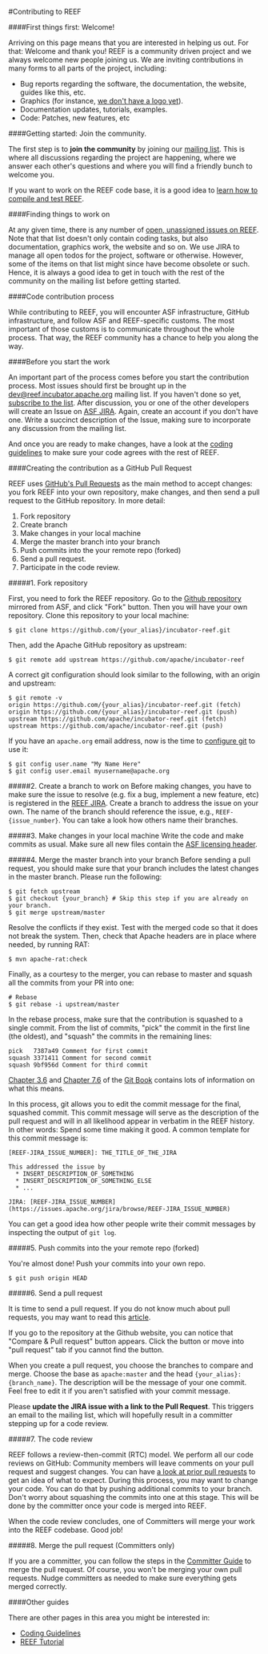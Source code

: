 <!--
Licensed to the Apache Software Foundation (ASF) under one
or more contributor license agreements.  See the NOTICE file
distributed with this work for additional information
regarding copyright ownership.  The ASF licenses this file
to you under the Apache License, Version 2.0 (the
"License"); you may not use this file except in compliance
with the License.  You may obtain a copy of the License at

http://www.apache.org/licenses/LICENSE-2.0

Unless required by applicable law or agreed to in writing,
software distributed under the License is distributed on an
"AS IS" BASIS, WITHOUT WARRANTIES OR CONDITIONS OF ANY
KIND, either express or implied.  See the License for the
specific language governing permissions and limitations
under the License.
-->
#Contributing to REEF

####First things first: Welcome!

Arriving on this page means that you are interested in helping us out. For that: Welcome and thank you! REEF is a community driven project and we always welcome new people joining us. We are inviting contributions in many forms to all parts of the project, including:

- Bug reports regarding the software, the documentation, the website, guides like this, etc.
- Graphics (for instance, [we don't have a logo yet](https://issues.apache.org/jira/browse/REEF-14)).
- Documentation updates, tutorials, examples.
- Code: Patches, new features, etc

####Getting started: Join the community.

The first step is to **join the community** by joining our [mailing list](mailing-list.html). This is where all discussions regarding the project are happening, where we answer each other's questions and where you will find a friendly bunch to welcome you. 

If you want to work on the REEF code base, it is a good idea to [learn how to compile and test REEF](tutorial.html). 

####Finding things to work on

At any given time, there is any number of [open, unassigned issues on REEF](https://issues.apache.org/jira/issues/?jql=project%20%3D%20REEF%20AND%20status%20%3D%20Open%20AND%20resolution%20%3D%20Unresolved%20AND%20assignee%20in%20\(EMPTY\)%20ORDER%20BY%20priority%20DESC). Note that that list doesn't only contain coding tasks, but also documentation, graphics work, the website and so on. We use JIRA to manage all open todos for the project, software or otherwise. However, some of the items on that list might since have become obsolete or such. Hence, it is always a good idea to get in touch with the rest of the community on the mailing list before getting started.

####Code contribution process

While contributing to REEF, you will encounter ASF infrastructure, GitHub infrastructure, and follow ASF and REEF-specific customs. The most important of those customs is to communicate throughout the whole process. That way, the REEF community has a chance to help you along the way.

####Before you start the work

An important part of the process comes before you start the contribution process. Most issues should first be brought up in the [dev@reef.incubator.apache.org](mailto:dev@reef.incubator.apache.org) mailing list. If you haven't done so yet, [subscribe to the list](mailing-list.html). After discussion, you or one of the other developers will create an Issue on [ASF JIRA](https://issues.apache.org/jira/browse/REEF/). Again, create an account if you don't have one. Write a succinct description of the Issue, making sure to incorporate any discussion from the mailing list.

And once you are ready to make changes, have a look at the [coding guidelines](coding-guideline.html) to make sure your code agrees with the rest of REEF.

####Creating the contribution as a GitHub Pull Request

REEF uses [GitHub's Pull Requests](https://help.github.com/articles/using-pull-requests/) as the main method to accept changes: you fork REEF into your own repository, make changes, and then send a pull request to the GitHub repository. In more detail:

1. Fork repository
2. Create branch
3. Make changes in your local machine
4. Merge the master branch into your branch
5. Push commits into the your remote repo (forked)
6. Send a pull request.
7. Participate in the code review.

#####1. Fork repository

First, you need to fork the REEF repository. Go to the [Github repository](https://github.com/apache/incubator-reef) mirrored from ASF, and click "Fork" button. Then you will have your own repository. Clone this repository to your local machine:

    $ git clone https://github.com/{your_alias}/incubator-reef.git

Then, add the Apache GitHub repository as upstream:

    $ git remote add upstream https://github.com/apache/incubator-reef

A correct git configuration should look similar to the following, with an origin and upstream:

    $ git remote -v
    origin https://github.com/{your_alias}/incubator-reef.git (fetch)
    origin https://github.com/{your_alias}/incubator-reef.git (push)
    upstream https://github.com/apache/incubator-reef.git (fetch)
    upstream https://github.com/apache/incubator-reef.git (push)

If you have an `apache.org` email address, now is the time to [configure git](https://git-wip-us.apache.org/) to use it:

    $ git config user.name "My Name Here"
    $ git config user.email myusername@apache.org

#####2. Create a branch to work on
Before making changes, you have to make sure the issue to resolve (e.g. fix a bug, implement a new feature, etc) is registered in the [REEF JIRA](https://issues.apache.org/jira/browse/REEF). Create a branch to address the issue on your own. The name of the branch should reference the issue, e.g., `REEF-{issue_number}`. You can take a look how others name their branches.

#####3. Make changes in your local machine
Write the code and make commits as usual. Make sure all new files contain the [ASF licensing header](https://github.com/apache/incubator-reef/blob/master/LICENSE_HEADER.txt).

#####4. Merge the master branch into your branch
Before sending a pull request, you should make sure that your branch includes the latest changes in the master branch. Please run the following:

    $ git fetch upstream
    $ git checkout {your_branch} # Skip this step if you are already on your branch.
    $ git merge upstream/master

Resolve the conflicts if they exist. Test with the merged code so that it does not break the system. Then, check that Apache headers are in place where needed, by running RAT:

    $ mvn apache-rat:check

Finally, as a courtesy to the merger, you can rebase to master and squash all the commits from your PR into one:

    # Rebase
    $ git rebase -i upstream/master

In the rebase process, make sure that the contribution is squashed to a single commit. From the list of commits, "pick" the commit in the first line (the oldest), and "squash" the commits in the remaining lines:

    pick   7387a49 Comment for first commit
    squash 3371411 Comment for second commit
    squash 9bf956d Comment for third commit

[Chapter 3.6](http://www.git-scm.com/book/en/v2/Git-Branching-Rebasing) and [Chapter 7.6](http://git-scm.com/book/en/v2/Git-Tools-Rewriting-History) of the [Git Book](http://www.git-scm.com/book/en/v2) contains lots of information on what this means. 

In this process, git allows you to edit the commit message for the final, squashed commit. This commit message will serve as the description of the pull request and will in all likelihood appear in verbatim in the REEF history. In other words: Spend some time making it good. A common template for this commit message is:

    [REEF-JIRA_ISSUE_NUMBER]: THE_TITLE_OF_THE_JIRA
     
    This addressed the issue by 
      * INSERT_DESCRIPTION_OF_SOMETHING
      * INSERT_DESCRIPTION_OF_SOMETHING_ELSE
      * ...
     
    JIRA: [REEF-JIRA_ISSUE_NUMBER](https://issues.apache.org/jira/browse/REEF-JIRA_ISSUE_NUMBER)

You can get a good idea how other people write their commit messages by inspecting the output of `git log`.

#####5. Push commits into the your remote repo (forked)

You're almost done! Push your commits into your own repo.
    
    $ git push origin HEAD

#####6. Send a pull request

It is time to send a pull request. If you do not know much about pull requests, you may want to read this [article](https://help.github.com/articles/using-pull-requests/).

If you go to the repository at the Github website, you can notice that "Compare & Pull request" button appears. Click the button or move into "pull request" tab if you cannot find the button.

When you create a pull request, you choose the branches to compare and merge. Choose the base as `apache:master` and the head `{your_alias}:{branch_name}`. The description will be the message of your one commit. Feel free to edit it if you aren't satisfied with your commit message.

Please **update the JIRA issue with a link to the Pull Request**. This triggers an email to the mailing list, which will hopefully result in a committer stepping up for a code review.

#####7. The code review

REEF follows a review-then-commit (RTC) model. We perform all our code reviews on GitHub: Community members will leave comments on your pull request and suggest changes. You can have [a look at prior pull requests](https://github.com/apache/incubator-reef/pulls?q=is%3Apr+is%3Aclosed) to get an idea of what to expect. During this process, you may want to change your code. You can do that by pushing additional commits to your branch. Don't worry about squashing the commits into one at this stage. This will be done by the committer once your code is merged into REEF.

When the code review concludes, one of Committers will merge your work into the REEF codebase. Good job!

#####8. Merge the pull request (Committers only)

If you are a committer, you can follow the steps in the [Committer Guide](committer-guide.html) to merge the pull request. Of course, you won't be merging your own pull requests. Nudge committers as needed to make sure everything gets merged correctly.

####Other guides

There are other pages in this area you might be interested in:

- [Coding Guidelines](coding-guideline.html)
- [REEF Tutorial](tutorial.html)